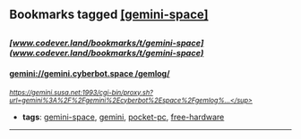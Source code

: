 ## Bookmarks tagged [[gemini-space]](https://www.codever.land/search?q=[gemini-space])

_<sup><sup>[www.codever.land/bookmarks/t/gemini-space](www.codever.land/bookmarks/t/gemini-space)</sup></sup>_
---
#### [ gemini://gemini.cyberbot.space /gemlog/ ](https://gemini.susa.net:1993/cgi-bin/proxy.sh?url=gemini%3A%2F%2Fgemini%2Ecyberbot%2Espace%2Fgemlog%2F)
_<sup>https://gemini.susa.net:1993/cgi-bin/proxy.sh?url=gemini%3A%2F%2Fgemini%2Ecyberbot%2Espace%2Fgemlog%...</sup>_

* **tags**: [gemini-space](../tagged/gemini-space.md), [gemini](../tagged/gemini.md), [pocket-pc](../tagged/pocket-pc.md), [free-hardware](../tagged/free-hardware.md)
---
